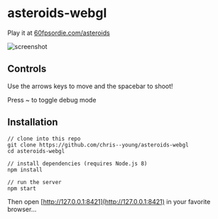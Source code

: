 # asteroids-webgl

Play it at [60fpsordie.com/asteroids](http://60fpsordie.com/asteroids)

![screenshot](https://github.com/chris--young/asteroids-webgl/blob/master/screenshot.png)

## Controls

Use the arrows keys to move and the spacebar to shoot!

Press ~ to toggle debug mode

## Installation

```
// clone into this repo
git clone https://github.com/chris--young/asteroids-webgl
cd asteroids-webgl

// install dependencies (requires Node.js 8)
npm install

// run the server
npm start
```

Then open [http://127.0.0.1:8421](http://127.0.0.1:8421) in your favorite browser...
